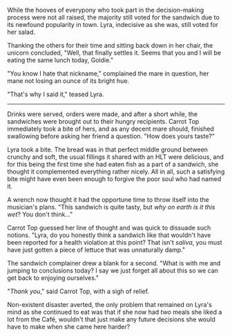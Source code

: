 While the hooves of everypony who took part in the decision-making process were not all raised, the majority still voted for the sandwich due to its newfound popularity in town. Lyra, indecisive as she was, still voted for her salad.

Thanking the others for their time and sitting back down in her chair, the unicorn concluded, "Well, that finally settles it. Seems that you and I will be eating the same lunch today, Goldie."

"You know I hate that nickname," complained the mare in question, her mane not losing an ounce of its bright hue.

"That's why I said it," teased Lyra.

---

Drinks were served, orders were made, and after a short while, the sandwiches were brought out to their hungry recipients. Carrot Top immediately took a bite of hers, and as any decent mare should, finished swallowing before asking her friend a question. "How does yours taste?"

Lyra took a bite. The bread was in that perfect middle ground between crunchy and soft, the usual fillings it shared with an HLT were delicious, and for this being the first time she had eaten fish as a part of a sandwich, she thought it complemented everything rather nicely. All in all, such a satisfying bite might have even been enough to forgive the poor soul who had named it.

A wrench now thought it had the opportune time to throw itself into the musician's plans. "This sandwich is quite tasty, but *why on earth is it this wet*? You don't think..."

Carrot Top guessed her line of thought and was quick to dissuade such notions. "Lyra, do you honestly think a sandwich like that wouldn't have been reported for a health violation at this point? That isn't *saliva*, you must have just gotten a piece of lettuce that was unnaturally damp."

The sandwich complainer drew a blank for a second. "What is with me and jumping to conclusions today? I say we just forget all about this so we can get back to enjoying ourselves."

"*Thank you*," said Carrot Top, with a sigh of relief.

Non-existent disaster averted, the only problem that remained on Lyra's mind as she continued to eat was that if she now had *two* meals she liked a lot from the Café, wouldn't that just make any future decisions she would have to make when she came here harder?